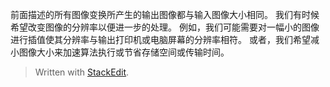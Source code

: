 前面描述的所有图像变换所产生的输出图像都与输入图像大小相同。
我们有时候希望改变图像的分辨率以便进一步的处理。
例如，我们可能需要对一幅小的图像进行插值使其分辨率与输出打印机或电脑屏幕的分辨率相符。
或者，我们希望减小图像大小来加速算法执行或节省存储空间或传输时间。


> Written with [StackEdit](https://stackedit.io/).
<!--stackedit_data:
eyJoaXN0b3J5IjpbLTE1NDQ3NzgzOTddfQ==
-->